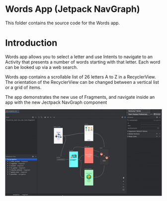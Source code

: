 # Words App (Jetpack NavGraph)

This folder contains the source code for the Words app.

# Introduction

Words app allows you to select a letter and use Intents to navigate to an Activity that presents a
number of words starting with that letter. Each word can be looked up via a web search.

Words app contains a scrollable list of 26 letters A to Z in a RecyclerView. The orientation of the
RecyclerView can be changed between a vertical list or a grid of items.

The app demonstrates the new use of Fragments, and navigate inside an app with the new Jectpack NavGraph component

![Cool](https://github.com/jrvansuita/NavGraphSample/blob/starter/app/src/main/res/mipmap-anydpi/navgraph.jpg)


